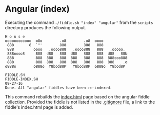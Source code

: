 Angular (index)
======

Executing the command `./fiddle.sh "index" "angular"` from the `scripts` directory produces the following output.

    H o u s e
    oooooooooooo  o8o        .o8        .o8  oooo
     888       8  `"'        888        888   888
     888         oooo   .oooo888   .oooo888   888   .ooooo.
     888oooo8     888  d88   888  d88   888   888  d88   88b
     888          888  888   888  888   888   888  888ooo888
     888          888  888   888  888   888   888  888    .o
    o888o        o888o  Y8bod88P   Y8bod88P  o888o  Y8bod8P
    
    FIDDLE.SH
    FIDDLE-INDEX.SH
    09-27-16
    Done. All "angular" fiddles have been re-indexed.


This command rebuilds the [index.html](index.html) page based on the angular fiddle collection. Provided the fiddle
is not listed in the [.gitignore](../../.gitignore) file, a link to the fiddle's index.html page is added.

